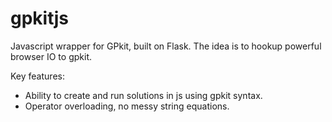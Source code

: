 # gpkitjs
Javascript wrapper for GPkit, built on Flask. The idea is to hookup powerful browser IO to gpkit.

Key features:
- Ability to create and run solutions in js using gpkit syntax.
- Operator overloading, no messy string equations.
